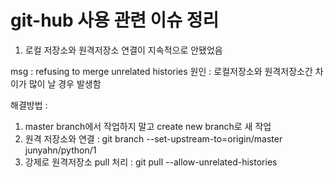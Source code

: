 # git-hub 사용 관련 이슈 정리 

1. 로컬 저장소와 원격저장소 연결이 지속적으로 안됐었음 

msg : refusing to merge unrelated histories
원인 : 로컬저장소와 원격저장소간 차이가 많이 날 경우 발생함 

해결방법 : 

1. master branch에서 작업하지 말고 create new branch로 새 작업 
2. 원격 저장소와 연결 : git branch --set-upstream-to=origin/master junyahn/python/1
3. 강제로 원격저장소 pull 처리 : git pull --allow-unrelated-histories



